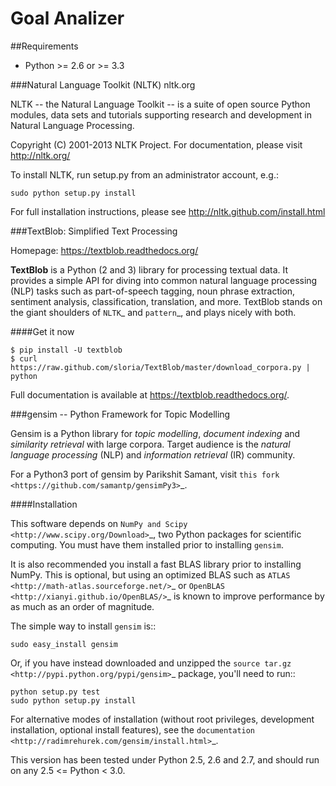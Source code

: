 Goal Analizer
====================================

##Requirements

- Python >= 2.6 or >= 3.3

###Natural Language Toolkit (NLTK)   nltk.org

NLTK -- the Natural Language Toolkit -- is a suite of open source
Python modules, data sets and tutorials supporting research and
development in Natural Language Processing.

Copyright (C) 2001-2013 NLTK Project. For documentation, please visit http://nltk.org/

To install NLTK, run setup.py from an administrator account, e.g.:

    sudo python setup.py install

For full installation instructions, please see http://nltk.github.com/install.html


###TextBlob: Simplified Text Processing

Homepage: https://textblob.readthedocs.org/

**TextBlob** is a Python (2 and 3) library for processing textual data. It provides a simple API for diving into common natural language processing (NLP) tasks such as part-of-speech tagging, noun phrase extraction, sentiment analysis, classification, translation, and more. TextBlob stands on the giant shoulders of `NLTK`_ and `pattern`_, and plays nicely with both.

####Get it now

    $ pip install -U textblob
    $ curl https://raw.github.com/sloria/TextBlob/master/download_corpora.py | python

Full documentation is available at https://textblob.readthedocs.org/.


###gensim -- Python Framework for Topic Modelling

Gensim is a Python library for *topic modelling*, *document indexing* and *similarity retrieval* with large corpora.
Target audience is the *natural language processing* (NLP) and *information retrieval* (IR) community.

For a Python3 port of gensim by Parikshit Samant, visit `this fork <https://github.com/samantp/gensimPy3>`_.

####Installation

This software depends on `NumPy and Scipy <http://www.scipy.org/Download>`_, two Python packages for scientific computing.
You must have them installed prior to installing `gensim`.

It is also recommended you install a fast BLAS library prior to installing NumPy. This is optional, but using an optimized BLAS such as `ATLAS <http://math-atlas.sourceforge.net/>`_ or `OpenBLAS <http://xianyi.github.io/OpenBLAS/>`_ is known to improve performance by as much as an order of magnitude.

The simple way to install `gensim` is::

    sudo easy_install gensim

Or, if you have instead downloaded and unzipped the `source tar.gz <http://pypi.python.org/pypi/gensim>`_ package,
you'll need to run::

    python setup.py test
    sudo python setup.py install


For alternative modes of installation (without root privileges, development
installation, optional install features), see the `documentation <http://radimrehurek.com/gensim/install.html>`_.

This version has been tested under Python 2.5, 2.6 and 2.7, and should run on any 2.5 <= Python < 3.0.

